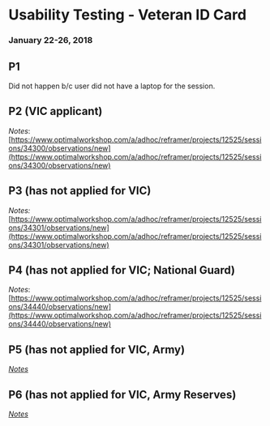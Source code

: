 # Usability Testing - Veteran ID Card
### January 22-26, 2018

## P1
Did not happen b/c user did not have a laptop for the session. 

## P2 (VIC applicant)
*Notes*: [https://www.optimalworkshop.com/a/adhoc/reframer/projects/12525/sessions/34300/observations/new](https://www.optimalworkshop.com/a/adhoc/reframer/projects/12525/sessions/34300/observations/new)

## P3 (has not applied for VIC)
*Notes:* [https://www.optimalworkshop.com/a/adhoc/reframer/projects/12525/sessions/34301/observations/new](https://www.optimalworkshop.com/a/adhoc/reframer/projects/12525/sessions/34301/observations/new)

## P4 (has not applied for VIC; National Guard)
*Notes*: [https://www.optimalworkshop.com/a/adhoc/reframer/projects/12525/sessions/34440/observations/new](https://www.optimalworkshop.com/a/adhoc/reframer/projects/12525/sessions/34440/observations/new)

## P5 (has not applied for VIC, Army) 
[*Notes*](https://github.com/department-of-veterans-affairs/va.gov-team/blob/master/products/veteran-id-cards/research/usability-testing/20180125-p5.md)

## P6 (has not applied for VIC, Army Reserves) 
[*Notes*](https://github.com/department-of-veterans-affairs/va.gov-team/blob/master/products/veteran-id-cards/research/usability-testing/20180125-p6.md) 
